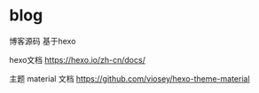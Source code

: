 # blog
博客源码
基于hexo

hexo文档
https://hexo.io/zh-cn/docs/

主题 material 文档
https://github.com/viosey/hexo-theme-material
